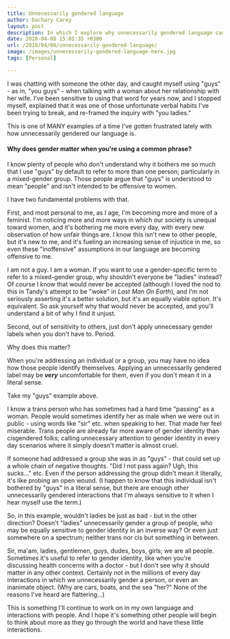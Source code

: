 ```yaml
---
title: Unnecessarily gendered language
author: Dachary Carey
layout: post
description: In which I explore why unnecessarily gendered language can be hurtful.
date: 2018-04-08 15:01:35 +0300
url: /2018/04/08/unnecessarily-gendered-language/
image: /images/unnecessarily-gendered-language-hero.jpg
tags: [Personal]

---
```

I was chatting with someone the other day, and caught myself using "guys" - as in, "you guys" - when talking with a woman about her relationship with her wife. I've been sensitive to using that word for years now, and I stopped myself, explained that it was one of those unfortunate verbal habits I've been trying to break, and re-framed the inquiry with "you ladies."

This is one of MANY examples of a time I've gotten frustrated lately with how unnecessarily gendered our language is.

#### Why does gender matter when you're using a common phrase?

I know plenty of people who don't understand why it bothers me so much that I use "guys" by default to refer to more than one person; particularly in a mixed-gender group. Those people argue that "guys" is understood to mean "people" and isn't intended to be offensive to women.

I have two fundamental problems with that.

First, and most personal to me, as I age, I'm becoming more and more of a feminist. I'm noticing more and more ways in which our society is unequal toward women, and it's bothering me more every day, with every new observation of how unfair things are. I know this isn't new to other people, but it's new to me, and it's fueling an increasing sense of injustice in me, so even these "inoffensive" assumptions in our language are becoming offensive to me.

I am not a guy. I am a woman. If you want to use a gender-specific term to refer to a mixed-gender group, why shouldn't everyone be "ladies" instead? Of course I know that would never be accepted (although I loved the nod to this in Tandy's attempt to be "woke" in _Last Man On Earth_), and I'm not seriously asserting it's a better solution, but it's an equally viable option. It's equivalent. So ask yourself why that would never be accepted, and you'll understand a bit of why I find it unjust.

Second, out of sensitivity to others, just don't apply unnecessary gender labels when you don't have to. Period.

Why does this matter?

When you're addressing an individual or a group, you may have no idea how those people identify themselves. Applying an unnecessarily gendered label may be **_very_** uncomfortable for them, even if you don't mean it in a literal sense.

Take my "guys" example above.

I know a trans person who has sometimes had a hard time "passing" as a woman. People would sometimes identify her as male when we were out in public - using words like "sir" etc. when speaking to her. That made her feel miserable. Trans people are already far more aware of gender identity than cisgendered folks; calling unnecessary attention to gender identity in every day scenarios where it simply doesn't matter is almost cruel.

If someone had addressed a group she was in as "guys" - that could set up a whole chain of negative thoughts. "Did I not pass again? Ugh, this sucks..." etc. Even if the person addressing the group didn't mean it literally, it's like probing an open wound. (I happen to know that this individual isn't bothered by "guys" in a literal sense, but there are enough other unnecessarily gendered interactions that I'm always sensitive to it when I hear myself use the term.)

So, in this example, wouldn't ladies be just as bad - but in the other direction? Doesn't "ladies" unnecessarily gender a group of people, who may be equally sensitive to gender identity in an inverse way? Or even just somewhere on a spectrum; neither trans nor cis but something in between.

Sir, ma'am, ladies, gentlemen, guys, dudes, boys, girls; we are all people. Sometimes it's useful to refer to gender identity, like when you're discussing health concerns with a doctor - but I don't see why it should matter in any other context. Certainly not in the millions of every day interactions in which we unnecessarily gender a person, or even an inanimate object. (Why are cars, boats, and the sea "her?" None of the reasons I've heard are flattering...)

This is something I'll continue to work on in my own language and interactions with people. And I hope it's something other people will begin to think about more as they go through the world and have these little interactions.